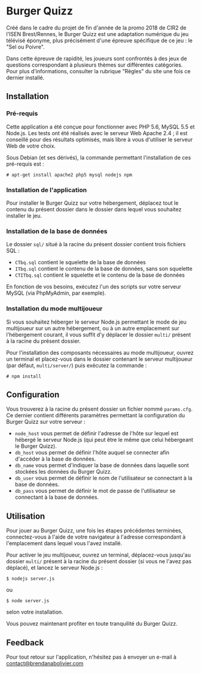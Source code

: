 Burger Quizz
============

Créé dans le cadre du projet de fin d'année de la promo 2018 de CIR2 de l'ISEN Brest/Rennes, le Burger Quizz est une adaptation numérique du jeu télévisé éponyme, plus précisément d'une épreuve spécifique de ce jeu : le "Sel ou Poivre".

Dans cette épreuve de rapidité, les joueurs sont confrontés à des jeux de questions correspondant à plusieurs thèmes sur différentes catégories. Pour plus d'informations, consulter la rubrique "Règles" du site une fois ce dernier installé.

Installation
------------

### Pré-requis

Cette application a été conçue pour fonctionner avec PHP 5.6, MySQL 5.5 et Node.js. Les tests ont été réalisés avec le serveur Web Apache 2.4 ; il est conseillé pour des résultats optimisés, mais libre à vous d'utiliser le serveur Web de votre choix.

Sous Debian (et ses dérivés), la commande permettant l'installation de ces pré-requis est :

`# apt-get install apache2 php5 mysql nodejs npm`

### Installation de l'application

Pour installer le Burger Quizz sur votre hébergement, déplacez tout le contenu du présent dossier dans le dossier dans lequel vous souhaitez installer le jeu.

### Installation de la base de données

Le dossier `sql/` situé à la racine du présent dossier contient trois fichiers SQL :

* `CTbq.sql` contient le squelette de la base de données
* `ITbq.sql` contient le contenu de la base de données, sans son squelette
* `CTITbq.sql` contient le squelette et le contenu de la base de données

En fonction de vos besoins, exécutez l'un des scripts sur votre serveur MySQL (via PhpMyAdmin, par exemple).

### Installation du mode multijoueur

Si vous souhaitez héberger le serveur Node.js permettant le mode de jeu multijoueur sur un autre hébergement, ou à un autre emplacement sur l'hébergement courant, il vous suffit d'y déplacer le dossier `multi/` présent à la racine du présent dossier.

Pour l'installation des composants nécessaires au mode multijoueur, ouvrez un terminal et placez-vous dans le dossier contenant le serveur multijoueur (par défaut, `multi/server/`) puis exécutez la commande :

`# npm install`

Configuration
-------------

Vous trouverez à la racine du présent dossier un fichier nommé `params.cfg`. Ce dernier contient différents paramètres permettant la configuration du Burger Quizz sur votre serveur :

* `node_host` vous permet de définir l'adresse de l'hôte sur lequel est hébergé le serveur Node.js (qui peut être le même que celui hébergeant le Burger Quizz).
* `db_host` vous permet de définir l'hôte auquel se connecter afin d'accéder à la base de données.
* `db_name` vous permet d'indiquer la base de données dans laquelle sont stockées les données du Burger Quizz.
* `db_user` vous permet de définir le nom de l'utilisateur se connectant à la base de données.
* `db_pass` vous permet de définir le mot de passe de l'utilisateur se connectant à la base de données.

Utilisation
-----------

Pour jouer au Burger Quizz, une fois les étapes précédentes terminées, connectez-vous à l'aide de votre navigateur à l'adresse correspondant à l'emplacement dans lequel vous l'avez installé.

Pour activer le jeu multijoueur, ouvrez un terminal, déplacez-vous jusqu'au dossier `multi/` présent à la racine du présent dossier (si vous ne l'avez pas déplacé), et lancez le serveur Node.js :

`$ nodejs server.js`

ou

`$ node server.js`

selon votre installation.

Vous pouvez maintenant profiter en toute tranquilité du Burger Quizz.

Feedback
--------

Pour tout retour sur l'application, n'hésitez pas à envoyer un e-mail à <contact@brendanabolivier.com>
